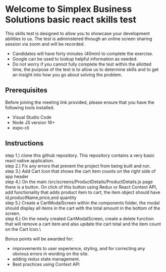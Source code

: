 # Welcome to Simplex Business Solutions basic react skills test

This skills test is designed to allow you to showcase your development abilities to us. The test is administered through an online screen sharing session via zoom and will be recorded.

- Candidates will have forty minutes (40min) to complete the exercise.
- Google can be used to lookup helpful information as needed.
- Do not worry if you cannot fully complete the test within the allotted time, the purpose of the test is to allow us to determine skills and to get an insight into how you go about solving the problem.

## Prerequisites

Before joining the meeting link provided, please ensure that you have the following tools installed.

- Visual Studio Code
- Node JS version 16+
- expo-cli

## Instructions

step 1.) clone this github repository. This repository contains a very basic react native application.\
step 2.) Fix any errors that prevent the project from being built and run.\
step 3.) Add Cart Icon that shows the cart item counts on the right side of app header\
step 4.) On the main /src/screens/ProductDetails/ProductDetails.js page there is a button. On click of this button using Redux or React Context API, add functionality that adds product item to cart, the item object should have id,productName,price,and quantity\
step 5.) Create a CartModalScreen within the components folder, the modal should display all items in the cart with the total amount in the bottom of the screen.\
step 6.) On the newly created CartModalScreen, create a delete function that will remove a cart item and also update the cart total and the item count on the Cart Icon.\

Bonus points will be awarded for:

- improvements to user experience, styling, and for correcting any obvious errors in wording on the site.
- adding redux state management.
- Best practices using Context API
